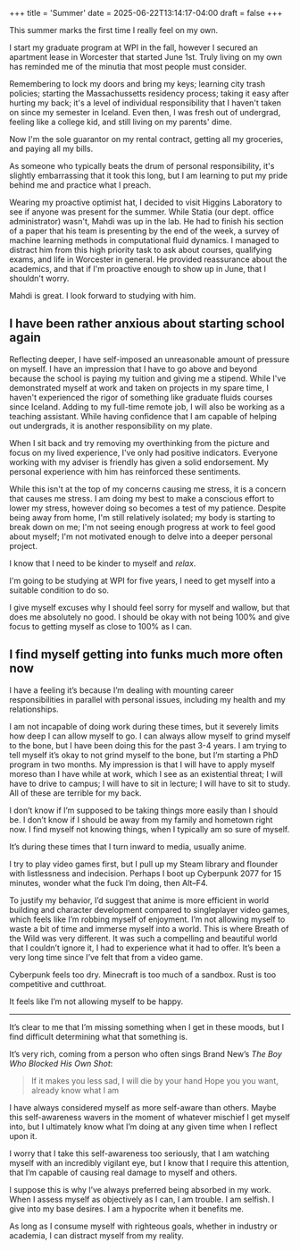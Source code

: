 +++
title = 'Summer'
date = 2025-06-22T13:14:17-04:00
draft = false
+++

This summer marks the first time I really feel on my own.

I start my graduate program at WPI in the fall, however I secured an apartment lease in Worcester that started June 1st. Truly living on my own has reminded me of the minutia that most people must consider.

Remembering to lock my doors and bring my keys; learning city trash policies; starting the Massachussetts residency process; taking it easy after hurting my back; it's a level of individual responsibility that I haven't taken on since my semester in Iceland.
Even then, I was fresh out of undergrad, feeling like a college kid, and still living on my parents' dime.

Now I'm the sole guarantor on my rental contract, getting all my groceries, and paying all my bills.

As someone who typically beats the drum of personal responsibility, it's slightly embarrassing that it took this long, but I am learning to put my pride behind me and practice what I preach.

Wearing my proactive optimist hat, I decided to visit Higgins Laboratory to see if anyone was present for the summer.
While Statia (our dept. office administrator) wasn't, Mahdi was up in the lab.
He had to finish his section of a paper that his team is presenting by the end of the week, a survey of machine learning methods in computational fluid dynamics.
I managed to distract him from this high priority task to ask about courses, qualifying exams, and life in Worcester in general.
He provided reassurance about the academics, and that if I'm proactive enough to show up in June, that I shouldn't worry.

Mahdi is great.
I look forward to studying with him.

I have been rather anxious about starting school again
---

Reflecting deeper, I have self-imposed an unreasonable amount of pressure on myself.
I have an impression that I have to go above and beyond because the school is paying my tuition and giving me a stipend.
While I've demonstrated myself at work and taken on projects in my spare time, I haven't experienced the rigor of something like graduate fluids courses since Iceland.
Adding to my full-time remote job, I will also be working as a teaching assistant.
While having confidence that I am capable of helping out undergrads, it is another responsibility on my plate.

When I sit back and try removing my overthinking from the picture and focus on my lived experience, I've only had positive indicators. Everyone working with my adviser is friendly has given a solid endorsement. My personal experience with him has reinforced these sentiments.

While this isn't at the top of my concerns causing me stress, it is a concern that causes me stress.
I am doing my best to make a conscious effort to lower my stress, however doing so becomes a test of my patience.
Despite being away from home, I'm still relatively isolated; my body is starting to break down on me; I'm not seeing enough progress at work to feel good about myself; I'm not motivated enough to delve into a deeper personal project.

I know that I need to be kinder to myself and *relax*.

I'm going to be studying at WPI for five years, I need to get myself into a suitable condition to do so.

I give myself excuses why I should feel sorry for myself and wallow, but that does me absolutely no good.
I should be okay with not being 100% and give focus to getting myself as close to 100% as I can.

I find myself getting into funks much more often now
---

I have a feeling it’s because I’m dealing with mounting career responsibilities in parallel with personal issues, including my health and my relationships.

I am not incapable of doing work during these times, but it severely limits how deep I can allow myself to go.
I can always allow myself to grind myself to the bone, but I have been doing this for the past 3-4 years.
I am trying to tell myself it’s okay to not grind myself to the bone, but I’m starting a PhD program in two months.
My impression is that I will have to apply myself moreso than I have while at work, which I see as an existential threat; I will have to drive to campus; I will have to sit in lecture; I will have to sit to study.
All of these are terrible for my back.

I don’t know if I’m supposed to be taking things more easily than I should be.
I don’t know if I should be away from my family and hometown right now. 
I find myself not knowing things, when I typically am so sure of myself.

It’s during these times that I turn inward to media, usually anime.

I try to play video games first, but I pull up my Steam library and flounder with listlessness and indecision.
Perhaps I boot up Cyberpunk 2077 for 15 minutes, wonder what the fuck I’m doing, then Alt–F4.

To justify my behavior, I’d suggest that anime is more efficient in world building and character development compared to singleplayer video games, which feels like I’m robbing myself of enjoyment.
I’m not allowing myself to waste a bit of time and immerse myself into a world.
This is where Breath of the Wild was very different.
It was such a compelling and beautiful world that I couldn’t ignore it, I had to experience what it had to offer.
It’s been a very long time since I’ve felt that from a video game.

Cyberpunk feels too dry.
Minecraft is too much of a sandbox.
Rust is too competitive and cutthroat.

It feels like I’m not allowing myself to be happy.

---

It’s clear to me that I’m missing something when I get in these moods, but I find difficult determining what that something is.

It’s very rich, coming from a person who often sings Brand New’s *The Boy Who Blocked His Own Shot*:

> If it makes you less sad, I will die by your hand
> Hope you you want, already know what I am

I have always considered myself as more self-aware than others.
Maybe this self-awareness wavers in the moment of whatever mischief I get myself into, but I ultimately know what I’m doing at any given time when I reflect upon it.

I worry that I take this self-awareness too seriously, that I am watching myself with an incredibly vigilant eye, but I know that I require this attention, that I’m capable of causing real damage to myself and others.

I suppose this is why I’ve always preferred being absorbed in my work.
When I assess myself as objectively as I can, I am trouble.
I am selfish.
I give into my base desires.
I am a hypocrite when it benefits me.

As long as I consume myself with righteous goals, whether in industry or academia, I can distract myself from my reality.

